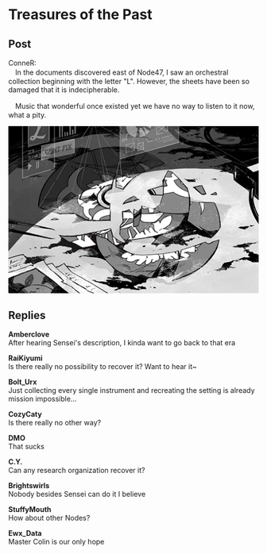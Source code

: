 # Treasures of the Past
## Post
ConneR:<br>
　In the documents discovered east of Node47, I saw an orchestral collection beginning with the letter "L". However, the sheets have been so damaged that it is indecipherable. 

　Music that wonderful once existed yet we have no way to listen to it now, what a pity.

![c1101.png](./attachments/c1101.png)
## Replies
**Amberclove**<br>
After hearing Sensei's description, I kinda want to go back to that era

**RaiKiyumi**<br>
Is there really no possibility to recover it? Want to hear it~

**Bolt_Urx**<br>
Just collecting every single instrument and recreating the setting is already mission impossible...

**CozyCaty**<br>
Is there really no other way?

**DMO**<br>
That sucks

**C.Y.**<br>
Can any research organization recover it?

**Brightswirls**<br>
Nobody besides Sensei can do it I believe

**StuffyMouth**<br>
How about other Nodes?

**Ewx_Data**<br>
Master Colin is our only hope

